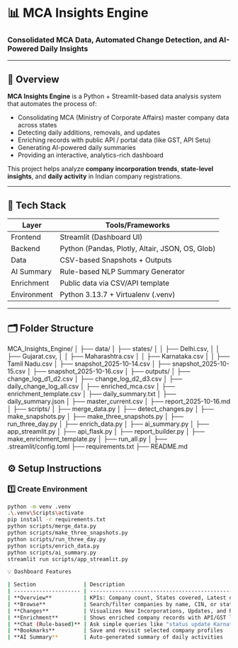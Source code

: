 # 📊 MCA Insights Engine  
### Consolidated MCA Data, Automated Change Detection, and AI-Powered Daily Insights  

---

## 🚀 Overview  
**MCA Insights Engine** is a Python + Streamlit-based data analysis system that automates the process of:
- Consolidating MCA (Ministry of Corporate Affairs) master company data across states  
- Detecting daily additions, removals, and updates  
- Enriching records with public API / portal data (like GST, API Setu)  
- Generating AI-powered daily summaries  
- Providing an interactive, analytics-rich dashboard  

This project helps analyze **company incorporation trends**, **state-level insights**, and **daily activity** in Indian company registrations.

---

## 🧩 Tech Stack  
| Layer | Tools/Frameworks |
|-------|-------------------|
| Frontend | Streamlit (Dashboard UI) |
| Backend | Python (Pandas, Plotly, Altair, JSON, OS, Glob) |
| Data | CSV-based Snapshots + Outputs |
| AI Summary | Rule-based NLP Summary Generator |
| Enrichment | Public data via CSV/API template |
| Environment | Python 3.13.7 + Virtualenv (.venv) |

---

## 🗂️ Folder Structure  

MCA_Insights_Engine/
│
├── data/
│ ├── states/
│ │ ├── Delhi.csv,
│ │ ├── Gujarat.csv,
│ │ ├── Maharashtra.csv
│ │ ├── Karnataka.csv
│ │ ├── Tamil Nadu.csv
│ ├── snapshot_2025-10-14.csv
│ ├── snapshot_2025-10-15.csv
│ ├── snapshot_2025-10-16.csv
│
├── outputs/
│ ├── change_log_d1_d2.csv
│ ├── change_log_d2_d3.csv
│ ├── daily_change_log_all.csv
│ ├── enriched_mca.csv
│ ├── enrichment_template.csv
│ ├── daily_summary.txt
│ ├── daily_summary.json
│ ├── master_current.csv
│ ├── report_2025-10-16.md
│
├── scripts/
│ ├── merge_data.py
│ ├── detect_changes.py
│ ├── make_snapshots.py
│ ├── make_three_snapshots.py
│ ├── run_three_day.py
│ ├── enrich_data.py
│ ├── ai_summary.py
│ ├── app_streamlit.py
│ ├── api_flask.py
│ ├── report_builder.py
│ ├── make_enrichment_template.py
│ ├── run_all.py
│
├── .streamlit/config.toml
├── requirements.txt
├── README.md

## ⚙️ Setup Instructions  

### 1️⃣ Create Environment  
```bash
python -m venv .venv
.\.venv\Scripts\activate
pip install -r requirements.txt
python scripts/merge_data.py
python scripts/make_three_snapshots.py
python scripts/run_three_day.py
python scripts/enrich_data.py
python scripts/ai_summary.py
streamlit run scripts/app_streamlit.py

💡 Dashboard Features

| Section               | Description                                          |
| --------------------- | ---------------------------------------------------- |
| **Overview**          | KPIs: Company count, States covered, Latest date     |
| **Browse**            | Search/filter companies by name, CIN, or state       |
| **Changes**           | Visualizes New Incorporations, Updates, and Removals |
| **Enrichment**        | Shows enriched company records with API/GST links    |
| **Chat (Rule-based)** | Ask simple queries like "status update Karnataka"    |
| **Bookmarks**         | Save and revisit selected company profiles           |
| **AI Summary**        | Auto-generated summary of daily activities           |
